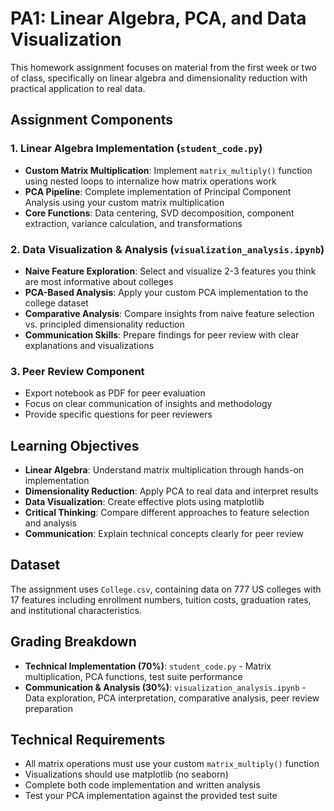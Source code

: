 # PA1: Linear Algebra, PCA, and Data Visualization

This homework assignment focuses on material from the first week or two of class, specifically on linear algebra and dimensionality reduction with practical application to real data.

## Assignment Components

### 1. Linear Algebra Implementation (`student_code.py`)
- **Custom Matrix Multiplication**: Implement `matrix_multiply()` function using nested loops to internalize how matrix operations work
- **PCA Pipeline**: Complete implementation of Principal Component Analysis using your custom matrix multiplication
- **Core Functions**: Data centering, SVD decomposition, component extraction, variance calculation, and transformations

### 2. Data Visualization & Analysis (`visualization_analysis.ipynb`)
- **Naive Feature Exploration**: Select and visualize 2-3 features you think are most informative about colleges
- **PCA-Based Analysis**: Apply your custom PCA implementation to the college dataset  
- **Comparative Analysis**: Compare insights from naive feature selection vs. principled dimensionality reduction
- **Communication Skills**: Prepare findings for peer review with clear explanations and visualizations

### 3. Peer Review Component
- Export notebook as PDF for peer evaluation
- Focus on clear communication of insights and methodology
- Provide specific questions for peer reviewers

## Learning Objectives
- **Linear Algebra**: Understand matrix multiplication through hands-on implementation
- **Dimensionality Reduction**: Apply PCA to real data and interpret results
- **Data Visualization**: Create effective plots using matplotlib
- **Critical Thinking**: Compare different approaches to feature selection and analysis
- **Communication**: Explain technical concepts clearly for peer review

## Dataset
The assignment uses `College.csv`, containing data on 777 US colleges with 17 features including enrollment numbers, tuition costs, graduation rates, and institutional characteristics.

## Grading Breakdown
- **Technical Implementation (70%)**: `student_code.py` - Matrix multiplication, PCA functions, test suite performance
- **Communication & Analysis (30%)**: `visualization_analysis.ipynb` - Data exploration, PCA interpretation, comparative analysis, peer review preparation

## Technical Requirements
- All matrix operations must use your custom `matrix_multiply()` function
- Visualizations should use matplotlib (no seaborn)
- Complete both code implementation and written analysis
- Test your PCA implementation against the provided test suite